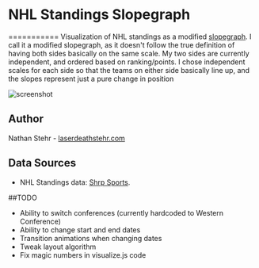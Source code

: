 # NHL Standings Slopegraph
===========
Visualization of NHL standings as a modified [slopegraph](http://www.edwardtufte.com/bboard/q-and-a-fetch-msg?msg_id=0003nk).
I call it a modified slopegraph, as it doesn't follow the true definition of having both sides basically on the same scale.
My two sides are currently independent, and ordered based on ranking/points.  I chose independent scales for each side so that
the teams on either side basically line up, and the slopes represent just a pure change in position

![screenshot](https://raw.github.com/nstehr/NHL-Slopegraph/master/screenshot.png)

## Author

Nathan Stehr - [laserdeathstehr.com](http://laserdeathstehr.com)

## Data Sources

* NHL Standings data: [Shrp Sports](http://www.shrpsports.com/nhl/).

##TODO

* Ability to switch conferences (currently hardcoded to Western Conference)
* Ability to change start and end dates
* Transition animations when changing dates 
* Tweak layout algorithm
* Fix magic numbers in visualize.js code